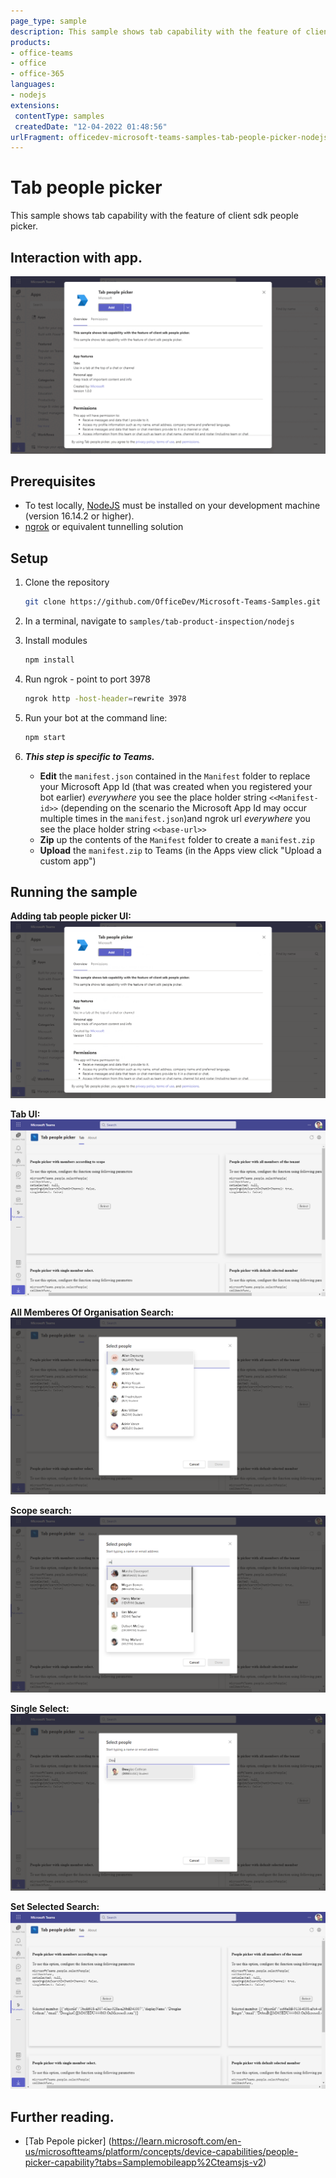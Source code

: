 ```yaml
---
page_type: sample
description: This sample shows tab capability with the feature of client sdk people picker.
products:
- office-teams
- office
- office-365
languages:
- nodejs
extensions:
 contentType: samples
 createdDate: "12-04-2022 01:48:56"
urlFragment: officedev-microsoft-teams-samples-tab-people-picker-nodejs
---
```


# Tab people picker

This sample shows tab capability with the feature of client sdk people picker.

## Interaction with app.

![Tab People PickerGif](Images/TabPeoplePickerGif.gif)

## Prerequisites

- To test locally, [NodeJS](https://nodejs.org/en/download/) must be installed on your development machine (version 16.14.2  or higher).
- [ngrok](https://ngrok.com/) or equivalent tunnelling solution

## Setup

1) Clone the repository

    ```bash
    git clone https://github.com/OfficeDev/Microsoft-Teams-Samples.git
    ```

1) In a terminal, navigate to `samples/tab-product-inspection/nodejs`

1) Install modules

    ```bash
    npm install
    ```

1) Run ngrok - point to port 3978

    ```bash
    ngrok http -host-header=rewrite 3978
    ```

1) Run your bot at the command line:

    ```bash
    npm start
    ```

1) __*This step is specific to Teams.*__
    - **Edit** the `manifest.json` contained in the  `Manifest` folder to replace your Microsoft App Id (that was created when you registered your bot earlier) *everywhere* you see the place holder string `<<Manifest-id>>` (depending on the scenario the Microsoft App Id may occur multiple times in the `manifest.json`)and ngrok url *everywhere* you see the place holder string `<<base-url>>`
    - **Zip** up the contents of the `Manifest` folder to create a `manifest.zip`
    - **Upload** the `manifest.zip` to Teams (in the Apps view click "Upload a custom app")

## Running the sample

**Adding tab people picker UI:**
![Install](Images/Install.png)

**Tab UI:**
![tab](Images/Tab.PNG)

**All Memberes Of Organisation Search:**
![All memberes of organisation search](Images/AllMemberesOfOrganisationSearch.PNG)

**Scope search:**
![scope vise search](Images/ScopeSearch.PNG)

**Single Select:**
![Single select](Images/SingleSelect.PNG)

**Set Selected Search:**
![Set selected search](Images/SetSelectedSearch.PNG)

## Further reading.

- [Tab Pepole picker] (https://learn.microsoft.com/en-us/microsoftteams/platform/concepts/device-capabilities/people-picker-capability?tabs=Samplemobileapp%2Cteamsjs-v2)
